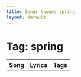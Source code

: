 ```yaml
---
title: Songs tagged spring
layout: default
---
```

# Tag: spring
<table><tr><th>Song</th><th>Lyrics</th><th>Tags</th></tr>
